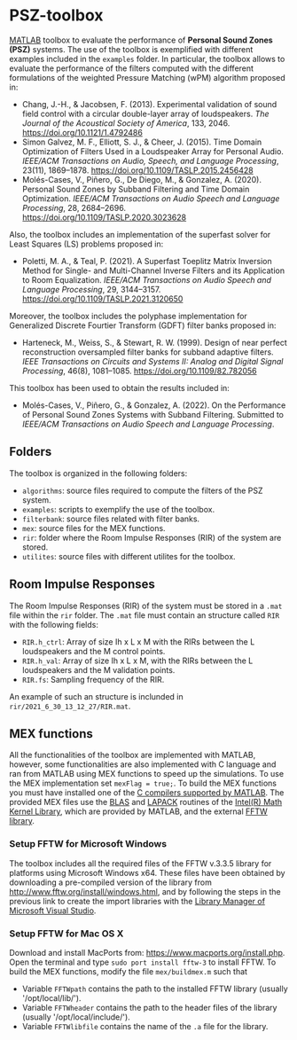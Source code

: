 # PSZ-toolbox
[MATLAB](https://www.mathworks.com/products/matlab.html) toolbox to evaluate the performance of **Personal Sound Zones (PSZ)** systems. The use of the toolbox is exemplified with different examples included in the `examples` folder. In particular, the toolbox allows to evaluate the performance of the filters computed with the different formulations of the weighted Pressure Matching (wPM) algorithm proposed in:

* Chang, J.-H., & Jacobsen, F. (2013). Experimental validation of sound field control with a circular double-layer array of loudspeakers. _The Journal of the Acoustical Society of America_, 133, 2046. https://doi.org/10.1121/1.4792486
* Simon Galvez, M. F., Elliott, S. J., & Cheer, J. (2015). Time Domain Optimization of Filters Used in a Loudspeaker Array for Personal Audio. _IEEE/ACM Transactions on Audio, Speech, and Language Processing_, 23(11), 1869–1878. https://doi.org/10.1109/TASLP.2015.2456428
* Molés-Cases, V., Piñero, G., De Diego, M., & Gonzalez, A. (2020). Personal Sound Zones by Subband Filtering and Time Domain Optimization. _IEEE/ACM Transactions on Audio Speech and Language Processing_, 28, 2684–2696. https://doi.org/10.1109/TASLP.2020.3023628

Also, the toolbox includes an implementation of the superfast solver for Least Squares (LS) problems proposed in:
* Poletti, M. A., & Teal, P. (2021). A Superfast Toeplitz Matrix Inversion Method for Single- and Multi-Channel Inverse Filters and its Application to Room Equalization. _IEEE/ACM Transactions on Audio Speech and Language Processing_, 29, 3144–3157. https://doi.org/10.1109/TASLP.2021.3120650

Moreover, the toolbox includes the polyphase implementation for Generalized Discrete Fourtier Transform (GDFT) filter banks proposed in:

* Harteneck, M., Weiss, S., & Stewart, R. W. (1999). Design of near perfect reconstruction oversampled filter banks for subband adaptive filters. _IEEE Transactions on Circuits and Systems II: Analog and Digital Signal Processing_, 46(8), 1081–1085. https://doi.org/10.1109/82.782056

This toolbox has been used to obtain the results included in:
* Molés-Cases, V., Piñero, G., & Gonzalez, A. (2022). On the Performance of Personal Sound Zones Systems with Subband Filtering. Submitted to  _IEEE/ACM Transactions on Audio Speech and Language Processing_. 

## Folders
The toolbox is organized in the following folders:
* `algorithms`: source files required to compute the filters of the PSZ system.
* `examples`: scripts to exemplify the use of the toolbox.
* `filterbank`: source files related with filter banks.
* `mex`: source files for the MEX functions.
* `rir`: folder where the Room Impulse Responses (RIR) of the system are stored.
* `utilites`: source files with different utilites for the toolbox.

## Room Impulse Responses
The Room Impulse Responses (RIR) of the system must be stored in a `.mat` file within the `rir` folder. The `.mat` file must contain an structure called `RIR` with the following fields:
* `RIR.h_ctrl`: Array of size Ih x L x M with the RIRs between the L loudspeakers and the M control points.
* `RIR.h_val`: Array of size Ih x L x M, with the RIRs between the L loudspeakers and the M validation points.
* `RIR.fs`: Sampling frequency of the RIR.

An example of such an structure is inclunded in `rir/2021_6_30_13_12_27/RIR.mat`.

## MEX functions
All the functionalities of the toolbox are implemented with MATLAB, however, some functionalities are also implemented with C language and ran from MATLAB using MEX functions to speed up the simulations. To use the MEX implementation set `mexFlag = true;`. To build the MEX functions you must have installed one of the [C compilers supported by MATLAB](https://es.mathworks.com/support/requirements/supported-compilers.html). The provided MEX files use the [BLAS](http://www.netlib.org/blas/) and [LAPACK](http://www.netlib.org/lapack/) routines of the [Intel(R) Math Kernel Library](https://www.intel.com/content/www/us/en/develop/documentation/get-started-with-mkl-for-dpcpp/top.html), which are provided by MATLAB, and the external [FFTW library](https://www.fftw.org/).

### **Setup FFTW for Microsoft Windows** 
The toolbox includes all the required files of the FFTW v.3.3.5 library for platforms using Microsoft Windows x64. These files have been obtained by downloading a pre-compiled version of the library from http://www.fftw.org/install/windows.html, and by following the steps in the previous link to create the import libraries with the [Library Manager of Microsoft Visual Studio](https://docs.microsoft.com/en-us/cpp/build/reference/lib-reference?redirectedfrom=MSDN&view=msvc-170).

### **Setup FFTW for Mac OS X**
Download and install MacPorts from: https://www.macports.org/install.php. Open the terminal and type `sudo port install fftw-3` to install FFTW. To build the MEX functions, modify the file `mex/buildmex.m` such that 
* Variable `FFTWpath` contains the path to the installed FFTW library (usually '/opt/local/lib/').
* Variable `FFTWheader` contains the path to the header files of the library (usually '/opt/local/include/').
* Variable `FFTWlibfile` contains the name of the `.a` file for the library.

